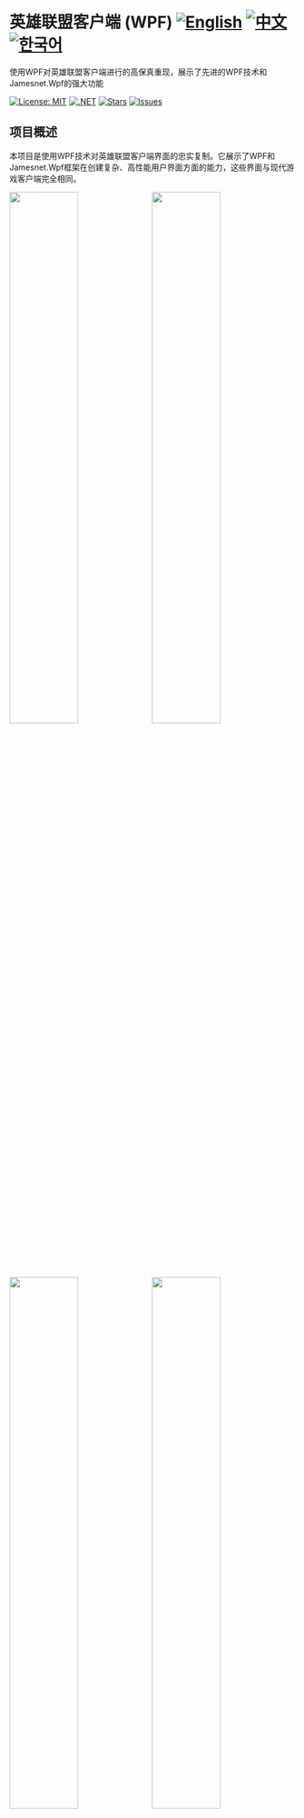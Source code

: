# 英雄联盟客户端 (WPF) [![English](https://img.shields.io/badge/Language-English-blue.svg)](README.md) [![中文](https://img.shields.io/badge/Language-中文-green.svg)](README.zh.md) [![한국어](https://img.shields.io/badge/Language-한국어-red.svg)](README.ko.md) 

使用WPF对英雄联盟客户端进行的高保真重现，展示了先进的WPF技术和Jamesnet.Wpf的强大功能

[![License: MIT](https://img.shields.io/badge/License-MIT-yellow.svg)](https://opensource.org/licenses/MIT)
[![.NET](https://img.shields.io/badge/.NET-8.0-blue.svg)](https://dotnet.microsoft.com/download)
[![Stars](https://img.shields.io/github/stars/jamesnet214/leagueoflegends.svg)](https://github.com/jamesnet214/leagueoflegends/stargazers)
[![Issues](https://img.shields.io/github/issues/jamesnet214/leagueoflegends.svg)](https://github.com/jamesnet214/leagueoflegends/issues)

## 项目概述

本项目是使用WPF技术对英雄联盟客户端界面的忠实复制。它展示了WPF和Jamesnet.Wpf框架在创建复杂、高性能用户界面方面的能力，这些界面与现代游戏客户端完全相同。

<img src="https://github.com/user-attachments/assets/9aa294d7-be6d-48ac-8d81-8d8eeb2d79dd" width="49%"/>
<img src="https://github.com/user-attachments/assets/ecb3f8e5-829f-4c44-ad1e-db4f61aeed19" width="49%"/>
<img src="https://github.com/user-attachments/assets/0ec377bc-3242-4dbb-9e8e-d763ca8984e5" width="49%"/>  
<img src="https://github.com/user-attachments/assets/f7313f69-9255-4509-ba8c-2c1d9bdbc80e" width="49%"/>  
<img src="https://github.com/user-attachments/assets/2afe65fe-5189-403b-b042-f184f974bbcf" width="49%"/>  
<img src="https://github.com/user-attachments/assets/57c4f317-68c0-46fa-9e76-b46aeab617d0" width="49%"/>  
<img src="https://github.com/user-attachments/assets/1db54994-a3bc-469e-9ca8-b537473f3773" width="49%"/> 
<img src="https://github.com/user-attachments/assets/dc8159c1-dbdd-43ad-865e-6a593882a3b9" width="49%"/> 

## 主要特性和实现
#### 1. 高级WPF技术
- [x] 利用Jamesnet.Wpf增强WPF开发
- [x] 实现依赖注入以提高代码的灵活性和可维护性
- [x] 项目模块化和分发以提高可扩展性

#### 2. MVVM架构
- [x] 使用CommunityToolkit.Mvvm进行代码生成和MVVM模式实现
- [x] 明确分离View和ViewModel的关注点

#### 3. 自定义控件
- [x] 开发自定义WPF控件以匹配英雄联盟UI组件
- [x] 广泛使用ControlTemplates实现独特的视觉设计

#### 4. 复杂UI设计
- [x] 使用Geometry Path实现复杂的设计元素
- [x] 像素级精确重现英雄联盟客户端界面

#### 5. 性能优化
- [x] 高效的渲染和资源管理，实现流畅的UI交互
- [x] 优化的数据绑定和UI虚拟化技术

## 技术栈
- .NET 8.0
- WPF (Windows Presentation Foundation)
- Jamesnet.Wpf
- CommunityToolkit.Mvvm

## 入门指南
### 前置条件
- Visual Studio 2022或更高版本
- .NET 8.0 SDK
- Jamesnet.Wpf NuGet包

### 安装和执行
#### 1. 克隆仓库：

```
git clone https://github.com/jamesnet214/leagueoflegends.git
```

#### 2. 打开解决方案
- [x] Visual Studio
- [x] Visual Studio Code
- [x] JetBrains Rider

<img src="https://github.com/user-attachments/assets/af70f422-7057-4e77-a54d-042ee8358d2a" width="32%"/>
<img src="https://github.com/user-attachments/assets/e4feaa10-a107-4b58-8d13-1d8be620ec62" width="32%"/>
<img src="https://github.com/user-attachments/assets/5ff487f6-55e4-43e1-9abf-f8d419ee6943" width="32%"/>

#### 3. 构建和运行
- [x] 设置启动项目
- [x] 按F5或点击运行按钮
- [x] 推荐使用Windows 11

## 学习机会
本项目为WPF开发者提供了宝贵的见解：
1. **复杂UI重现**：学习重现复杂用户界面的技术
2. **自定义控件开发**：了解构建自定义WPF控件的过程
3. **MVVM实践**：在复杂应用中看到MVVM模式的实际实现
4. **Geometry Path使用**：掌握使用Geometry Path创建复杂UI设计的技巧
5. **性能优化**：学习大型WPF应用的优化策略

## 贡献
欢迎对英雄联盟客户端（WPF）项目做出贡献！随时提交问题、创建拉取请求或提出改进建议。

## 许可证
本项目采用MIT许可证 - 详情请参见[LICENSE](LICENSE)文件。

## 联系方式
- 网站：https://jamesnet.dev
- 电子邮件：james@jamesnet.dev, vickyqu115@hotmail.com

通过这个英雄联盟客户端重现项目，体验WPF在重现复杂游戏界面方面的强大功能！
